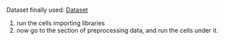Dataset finally used: [Dataset](https://drive.google.com/drive/folders/1SGxKbPW4lTm-jwaC7i8HkZvMNgIV3OnZ?usp=share_link)
1. run the cells importing libraries
2. now go to the section of preprocessing data, and run the cells under it. 
